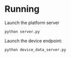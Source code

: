 # Running

Launch the platform server
```
python server.py
```

Launch the device endpoint:
```
python device_data_server.py
```
